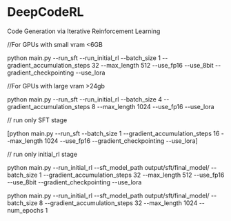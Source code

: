 # DeepCodeRL
Code Generation via Iterative Reinforcement Learning

//For GPUs with small vram <6GB

python main.py --run_sft --run_initial_rl --batch_size 1 --gradient_accumulation_steps 32 --max_length 512 --use_fp16 --use_8bit --gradient_checkpointing --use_lora

//For GPUs with large vram >24gb

python main.py --run_sft --run_initial_rl --batch_size 4 --gradient_accumulation_steps 8 --max_length 1024 --use_fp16 --use_lora

// run only SFT stage

[python main.py --run_sft --batch_size 1 --gradient_accumulation_steps 16 --max_length 1024 --use_fp16 --gradient_checkpointing --use_lora]

// run only initial_rl stage

python main.py --run_initial_rl --sft_model_path output/sft/final_model/  --batch_size 1 --gradient_accumulation_steps 32 --max_length 512 --use_fp16 --use_8bit --gradient_checkpointing --use_lora


python main.py --run_initial_rl --sft_model_path output/sft/final_model/  --batch_size 8 --gradient_accumulation_steps 32 --max_length 1024  --num_epochs 1